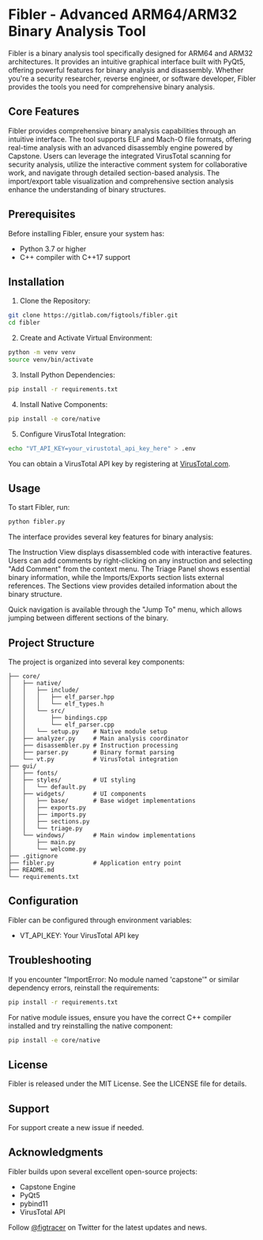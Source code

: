 # Fibler - Advanced ARM64/ARM32 Binary Analysis Tool

Fibler is a binary analysis tool specifically designed for ARM64 and ARM32 architectures. It provides an intuitive graphical interface built with PyQt5, offering powerful features for binary analysis and disassembly. Whether you're a security researcher, reverse engineer, or software developer, Fibler provides the tools you need for comprehensive binary analysis.

## Core Features

Fibler provides comprehensive binary analysis capabilities through an intuitive interface. The tool supports ELF and Mach-O file formats, offering real-time analysis with an advanced disassembly engine powered by Capstone. Users can leverage the integrated VirusTotal scanning for security analysis, utilize the interactive comment system for collaborative work, and navigate through detailed section-based analysis. The import/export table visualization and comprehensive section analysis enhance the understanding of binary structures.

## Prerequisites

Before installing Fibler, ensure your system has:
- Python 3.7 or higher
- C++ compiler with C++17 support

## Installation

1. Clone the Repository:
```bash
git clone https://gitlab.com/figtools/fibler.git
cd fibler
```

2. Create and Activate Virtual Environment:
```bash
python -m venv venv
source venv/bin/activate 
```

3. Install Python Dependencies:
```bash
pip install -r requirements.txt
```

4. Install Native Components:
```bash
pip install -e core/native
```

5. Configure VirusTotal Integration:
```bash
echo "VT_API_KEY=your_virustotal_api_key_here" > .env
```
You can obtain a VirusTotal API key by registering at [VirusTotal.com](https://www.virustotal.com).

## Usage

To start Fibler, run:
```bash
python fibler.py
```

The interface provides several key features for binary analysis:

The Instruction View displays disassembled code with interactive features. Users can add comments by right-clicking on any instruction and selecting "Add Comment" from the context menu. The Triage Panel shows essential binary information, while the Imports/Exports section lists external references. The Sections view provides detailed information about the binary structure.

Quick navigation is available through the "Jump To" menu, which allows jumping between different sections of the binary.

## Project Structure

The project is organized into several key components:

```
├── core/               
│   ├── native/
│   │   ├── include/
│   │   │   ├── elf_parser.hpp
│   │   │   └── elf_types.h
│   │   └── src/
│   │       ├── bindings.cpp
│   │       └── elf_parser.cpp
│   │   └── setup.py    # Native module setup
│   ├── analyzer.py     # Main analysis coordinator
│   ├── disassembler.py # Instruction processing
│   ├── parser.py       # Binary format parsing
│   └── vt.py           # VirusTotal integration
├── gui/
│   ├── fonts/
│   ├── styles/         # UI styling
│   │   └── default.py
│   ├── widgets/        # UI components
│   │   ├── base/       # Base widget implementations
│   │   ├── exports.py
│   │   ├── imports.py
│   │   ├── sections.py
│   │   └── triage.py
│   └── windows/        # Main window implementations
│       ├── main.py
│       └── welcome.py
├── .gitignore
├── fibler.py           # Application entry point
├── README.md
└── requirements.txt
```

## Configuration

Fibler can be configured through environment variables:

- VT_API_KEY: Your VirusTotal API key

## Troubleshooting

If you encounter "ImportError: No module named 'capstone'" or similar dependency errors, reinstall the requirements:
```bash
pip install -r requirements.txt
```

For native module issues, ensure you have the correct C++ compiler installed and try reinstalling the native component:
```bash
pip install -e core/native
```

## License

Fibler is released under the MIT License. See the LICENSE file for details.

## Support

For support create a new issue if needed.

## Acknowledgments

Fibler builds upon several excellent open-source projects:
- Capstone Engine
- PyQt5
- pybind11
- VirusTotal API

Follow [@figtracer](https://twitter.com/figtracer) on Twitter for the latest updates and news.